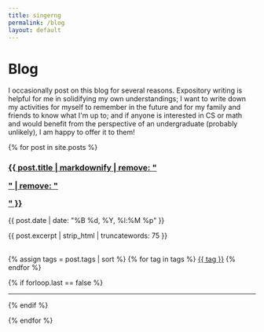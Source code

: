 ```yaml
---
title: singerng
permalink: /blog
layout: default
---
```


# Blog

I occasionally post on this blog for several reasons. Expository writing is helpful for me in solidifying my own understandings; I want to write down my activities for myself to remember in the future and for my family and friends to know what I'm up to; and if anyone is interested in CS or math and would benefit from the perspective of an undergraduate (probably unlikely), I am happy to offer it to them!

{% for post in site.posts %}
<div>
  <a href="{{ post.url }}" class="text-dark">
    <h3>{{ post.title | markdownify | remove: "<p>" | remove: "</p>" }}</h3>
  </a>

  <p class="text-muted">{{ post.date | date: "%B %d, %Y, %l:%M %p" }}</p>
  {{ post.excerpt | strip_html | truncatewords: 75 }}
  <br/><br/>

  {% assign tags = post.tags | sort %}
  {% for tag in tags %}
  	<a href="/tags#{{ tag }}" class="btn btn-info btn-sm mt-1"><i class="fas fa-tag"></i> {{ tag }}</a>
  {% endfor %}

  {% if forloop.last == false %}
    <hr/>
  {% endif %}
</div>
{% endfor %}
